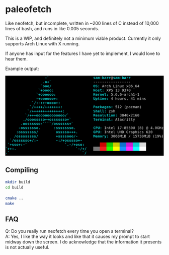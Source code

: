 paleofetch
==========

Like neofetch, but incomplete, written in ~200 lines of C instead of 10,000 lines of bash,
and runs in like 0.005 seconds.

This is a WIP, and definitely not a minimum viable product. Currently it only supports Arch Linux with X running. 

If anyone has input for the features I have yet to implement, I would love to hear them.

Example output:

![example output](example.png)

Compiling
---------
```bash
mkdir build
cd build

cmake ..
make
```

FAQ
---

Q: Do you really run neofetch every time you open a terminal?  
A: Yes, I like the way it looks and like that it causes my prompt to start midway
down the screen. I do acknowledge that the information it presents is not actually useful.
